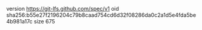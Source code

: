 version https://git-lfs.github.com/spec/v1
oid sha256:b55e27f2196204c79b8caad754cd6d32f08286da0c2a1d5e4fda5be4b981a17c
size 675
